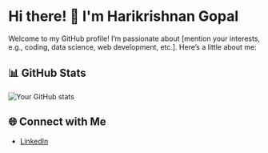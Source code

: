 # Hi there! 👋 I'm Harikrishnan Gopal

Welcome to my GitHub profile! I’m passionate about [mention your interests, e.g., coding, data science, web development, etc.]. Here’s a little about me:

## 📊 GitHub Stats
![Your GitHub stats](https://github-readme-stats.vercel.app/api?username=hk151109&show_icons=true&theme=radical)

## 🌐 Connect with Me
- [LinkedIn](https://www.linkedin.com/in/harikrishnangopal/)
